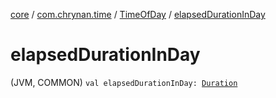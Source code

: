 [core](../../index.md) / [com.chrynan.time](../index.md) / [TimeOfDay](index.md) / [elapsedDurationInDay](./elapsed-duration-in-day.md)

# elapsedDurationInDay

(JVM, COMMON) `val elapsedDurationInDay: `[`Duration`](https://kotlinlang.org/api/latest/jvm/stdlib/kotlin.time/-duration/index.html)
